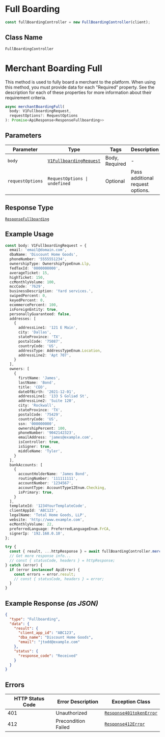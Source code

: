 # Full Boarding

```ts
const fullBoardingController = new FullBoardingController(client);
```

## Class Name

`FullBoardingController`


# Merchant Boarding Full

This method is used to fully board a merchant to the platform. When using this method, you must provide data for each "Required" property. See the description for each of these properties for more information about their requirement criteria.

```ts
async merchantBoardingFull(
  body: V1FullboardingRequest,
  requestOptions?: RequestOptions
): Promise<ApiResponse<ResponseFullboarding>>
```

## Parameters

| Parameter | Type | Tags | Description |
|  --- | --- | --- | --- |
| `body` | [`V1FullboardingRequest`](../../doc/models/v1-fullboarding-request.md) | Body, Required | - |
| `requestOptions` | `RequestOptions \| undefined` | Optional | Pass additional request options. |

## Response Type

[`ResponseFullboarding`](../../doc/models/response-fullboarding.md)

## Example Usage

```ts
const body: V1FullboardingRequest = {
  email: 'email@domain.com',
  dbaName: 'Discount Home Goods',
  phoneNumber: '5555551234',
  ownershipType: OwnershipTypeEnum.Llp,
  fedTaxId: '0000000000',
  averageTicket: 15,
  highTicket: 150,
  ccMonthlyVolume: 100,
  mccCode: '7629',
  businessDescription: 'Yard services.',
  swipedPercent: 0,
  keyedPercent: 0,
  ecommercePercent: 100,
  isForeignEntity: true,
  personallyGuaranteed: false,
  addresses: [
    {
      addressLine1: '121 E Main',
      city: 'Dallas',
      stateProvince: 'TX',
      postalCode: '75087',
      countryCode: 'US',
      addressType: AddressTypeEnum.Location,
      addressLine2: 'Apt 707',
    }
  ],
  owners: [
    {
      firstName: 'James',
      lastName: 'Bond',
      title: 'CEO',
      dateOfBirth: '2021-12-01',
      addressLine1: '133 S Goliad St',
      addressLine2: 'Suite 120',
      city: 'Rockwall',
      stateProvince: 'TX',
      postalCode: '75429',
      countryCode: 'US',
      ssn: '000000000',
      ownershipPercent: 100,
      phoneNumber: '9042142323',
      emailAddress: 'james@example.com',
      isController: true,
      isSigner: true,
      middleName: 'Tyler',
    }
  ],
  bankAccounts: [
    {
      accountHolderName: 'James Bond',
      routingNumber: '111111111',
      accountNumber: '1234567',
      accountType: AccountType12Enum.Checking,
      isPrimary: true,
    }
  ],
  templateId: '1234YourTemplateCode',
  clientAppId: 'ABC123',
  legalName: 'Total Home Goods, LLP',
  website: 'http://www.example.com',
  ecMonthlyVolume: 22,
  preferredLanguage: PreferredLanguageEnum.FrCA,
  signerIp: '192.168.0.10',
};

try {
  const { result, ...httpResponse } = await fullBoardingController.merchantBoardingFull(body);
  // Get more response info...
  // const { statusCode, headers } = httpResponse;
} catch (error) {
  if (error instanceof ApiError) {
    const errors = error.result;
    // const { statusCode, headers } = error;
  }
}
```

## Example Response *(as JSON)*

```json
{
  "type": "Fullboarding",
  "data": {
    "result": {
      "client_app_id": "ABC123",
      "dba_name": "Discount Home Goods",
      "email": "jtodd@example.com"
    },
    "status": {
      "response_code": "Received"
    }
  }
}
```

## Errors

| HTTP Status Code | Error Description | Exception Class |
|  --- | --- | --- |
| 401 | Unauthorized | [`Response401tokenError`](../../doc/models/response-401-token-error.md) |
| 412 | Precondition Failed | [`Response412Error`](../../doc/models/response-412-error.md) |

